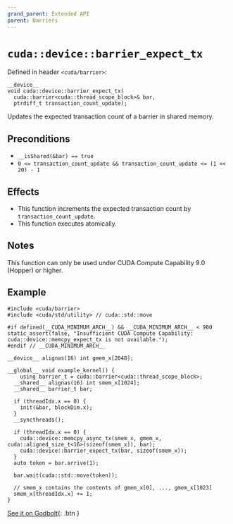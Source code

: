 ```yaml
---
grand_parent: Extended API
parent: Barriers
---
```


# `cuda::device::barrier_expect_tx`

Defined in header `<cuda/barrier>`:

```cuda
__device__
void cuda::device::barrier_expect_tx(
  cuda::barrier<cuda::thread_scope_block>& bar,
  ptrdiff_t transaction_count_update);
```

Updates the expected transaction count of a barrier in shared memory.

## Preconditions

* `__isShared(&bar) == true`
* `0 <= transaction_count_update && transaction_count_update <= (1 << 20) - 1`

## Effects

* This function increments the expected transaction count by `transaction_count_update`.
* This function executes atomically.

## Notes

This function can only be used under CUDA Compute Capability 9.0 (Hopper) or
higher.

## Example

```cuda
#include <cuda/barrier>
#include <cuda/std/utility> // cuda::std::move

#if defined(__CUDA_MINIMUM_ARCH__) && __CUDA_MINIMUM_ARCH__ < 900
static_assert(false, "Insufficient CUDA Compute Capability: cuda::device::memcpy_expect_tx is not available.");
#endif // __CUDA_MINIMUM_ARCH__

__device__ alignas(16) int gmem_x[2048];

__global__ void example_kernel() {
    using barrier_t = cuda::barrier<cuda::thread_scope_block>;
  __shared__ alignas(16) int smem_x[1024];
  __shared__ barrier_t bar;

  if (threadIdx.x == 0) {
    init(&bar, blockDim.x);
  }
  __syncthreads();

  if (threadIdx.x == 0) {
    cuda::device::memcpy_async_tx(smem_x, gmem_x, cuda::aligned_size_t<16>(sizeof(smem_x)), bar);
    cuda::device::barrier_expect_tx(bar, sizeof(smem_x));
  } 
  auto token = bar.arrive(1);
  
  bar.wait(cuda::std::move(token));

  // smem_x contains the contents of gmem_x[0], ..., gmem_x[1023]
  smem_x[threadIdx.x] += 1;
}
```

[See it on Godbolt](https://godbolt.org/z/9Yj89P76z){: .btn }


[`cuda::thread_scope`]: ./memory_model.md
[Tracking asynchronous operations by the mbarrier object]: https://docs.nvidia.com/cuda/parallel-thread-execution/index.html#tracking-asynchronous-operations-by-the-mbarrier-object
[thread.barrier.class paragraph 12]: https://eel.is/c++draft/thread.barrier.class#12


